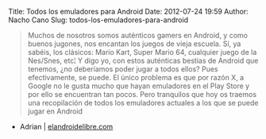 Title: Todos los emuladores para Android
Date: 2012-07-24 19:59
Author: Nacho Cano
Slug: todos-los-emuladores-para-android

> Muchos de nosotros somos auténticos gamers en Android, y como buenos
> jugones, nos encantan los juegos de vieja escuela. Sí, ya sabéis, los
> clásicos: Mario Kart, Super Mario 64, cualquier juego de la Nes/Snes,
> etc¦ Y digo yo, con estos auténticas bestias de Android que tenemos,
> ¿no deberíamos poder jugar a todos ellos? Pues efectivamente, se
> puede. El único problema es que por razón X, a Google no le gusta
> mucho que hayan emuladores en el Play Store y por ello se encuentran
> tan pocos. Pero tranquilos que hoy os traemos una recopilación de
> todos los emuladores actuales a los que se puede jugar en Android

- Adrian | [elandroidelibre.com][]

  [elandroidelibre.com]: http://www.elandroidelibre.com/2012/07/todos-los-emuladores-para-android.html
    "Todos los emuladores para Android"
